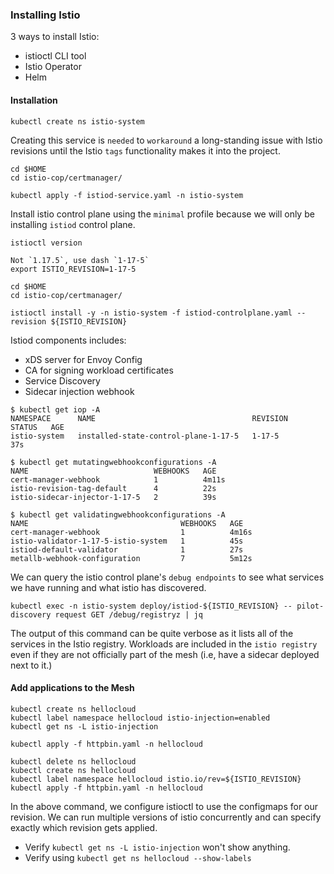 ### Installing Istio

3 ways to install Istio:
* istioctl CLI tool
* Istio Operator
* Helm

#### Installation
```
kubectl create ns istio-system
```
Creating this service is `needed` to `workaround` a long-standing issue with Istio revisions until the Istio `tags` functionality makes it into the project.
```
cd $HOME
cd istio-cop/certmanager/

kubectl apply -f istiod-service.yaml -n istio-system
```
Install istio control plane using the `minimal` profile because we will only be installing `istiod` control plane.
```
istioctl version

Not `1.17.5`, use dash `1-17-5`
export ISTIO_REVISION=1-17-5

cd $HOME
cd istio-cop/certmanager/

istioctl install -y -n istio-system -f istiod-controlplane.yaml --revision ${ISTIO_REVISION}
```

Istiod components includes:
* xDS server for Envoy Config
* CA for signing workload certificates
* Service Discovery
* Sidecar injection webhook

```
$ kubectl get iop -A
NAMESPACE      NAME                                   REVISION   STATUS   AGE
istio-system   installed-state-control-plane-1-17-5   1-17-5              37s

$ kubectl get mutatingwebhookconfigurations -A
NAME                            WEBHOOKS   AGE
cert-manager-webhook            1          4m11s
istio-revision-tag-default      4          22s
istio-sidecar-injector-1-17-5   2          39s

$ kubectl get validatingwebhookconfigurations -A
NAME                                  WEBHOOKS   AGE
cert-manager-webhook                  1          4m16s
istio-validator-1-17-5-istio-system   1          45s
istiod-default-validator              1          27s
metallb-webhook-configuration         7          5m12s
```

We can query the istio control plane's `debug endpoints` to see what services we have running and what istio has discovered.

```
kubectl exec -n istio-system deploy/istiod-${ISTIO_REVISION} -- pilot-discovery request GET /debug/registryz | jq
```

The output of this command can be quite verbose as it lists all of the services in the Istio registry.
Workloads are included in the `istio registry` even if they are not officially part of the mesh (i.e, have a sidecar deployed next to it.)

#### Add applications to the Mesh

```
kubectl create ns hellocloud
kubectl label namespace hellocloud istio-injection=enabled
kubectl get ns -L istio-injection

kubectl apply -f httpbin.yaml -n hellocloud
```

```
kubectl delete ns hellocloud
kubectl create ns hellocloud
kubectl label namespace hellocloud istio.io/rev=${ISTIO_REVISION}
kubectl apply -f httpbin.yaml -n hellocloud
```
In the above command, we configure istioctl to use the configmaps for our revision.
We can run multiple versions of istio concurrently and can specify exactly which revision gets applied.

* Verify `kubectl get ns -L istio-injection` won't show anything.
* Verify using `kubectl get ns hellocloud --show-labels`